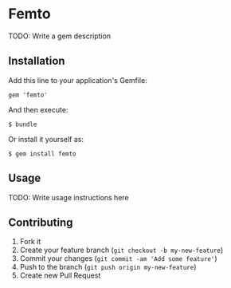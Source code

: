 # Femto

TODO: Write a gem description

## Installation

Add this line to your application's Gemfile:

    gem 'femto'

And then execute:

    $ bundle

Or install it yourself as:

    $ gem install femto

## Usage

TODO: Write usage instructions here

## Contributing

1. Fork it
2. Create your feature branch (`git checkout -b my-new-feature`)
3. Commit your changes (`git commit -am 'Add some feature'`)
4. Push to the branch (`git push origin my-new-feature`)
5. Create new Pull Request
